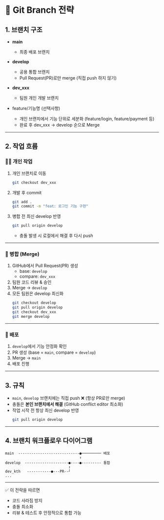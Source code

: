 # 📌 Git Branch 전략

## 1. 브랜치 구조
- **main**
  - 최종 배포 브랜치

- **develop**
  - 공용 통합 브랜치
  - Pull Request(PR)로만 merge (직접 push 하지 않기)

- **dev_xxx**
  - 팀원 개인 개발 브랜치
 
- feature/기능명 (선택사항)
  - 개인 브랜치에서 기능 단위로 세분화 (feature/login, feature/payment 등)
  - 완료 후 dev_xxx → develop 순으로 Merge 

---

## 2. 작업 흐름

### 🧑‍💻 개인 작업
1. 개인 브랜치로 이동
   ```bash
   git checkout dev_xxx
   ```
2. 개발 후 commit
   ```bash
   git add .
   git commit -m "feat: 로그인 기능 구현"
   ```
3. 병합 전 최신 develop 반영
   ```bash
   git pull origin develop
   ```
   - 충돌 발생 시 로컬에서 해결 후 다시 push

---

### 🔀 병합 (Merge)
1. GitHub에서 Pull Request(PR) 생성
   - base: `develop`
   - compare: `dev_xxx`
2. 팀원 코드 리뷰 & 승인
3. Merge → `develop`
4. 모든 팀원은 develop 최신화
   ```bash
   git checkout develop
   git pull origin develop
   git checkout dev_xxx
   git merge develop
   ```

---

### 🚀 배포
1. `develop`에서 기능 안정화 확인
2. PR 생성 (base = `main`, compare = `develop`)
3. Merge → `main`
4. 배포 진행

---

## 3. 규칙
- `main`, `develop` 브랜치에는 직접 push ❌ (항상 PR로만 merge)
- 충돌은 **본인 브랜치에서 해결** (GitHub conflict editor 최소화)
- 작업 시작 전 항상 최신 develop 반영
  ```bash
  git pull origin develop
  ```

---

## 4. 브랜치 워크플로우 다이어그램

```
main  ----------------------------●───────── 배포
                                  ↑
develop  --------------------●----●--------- 통합
                             ↑
dev_kth   -----------●---PR--┘         
...
```

---

✅ 이 전략을 따르면  
- 코드 사라짐 방지  
- 충돌 최소화  
- 리뷰 & 테스트 후 안정적으로 통합 가능
